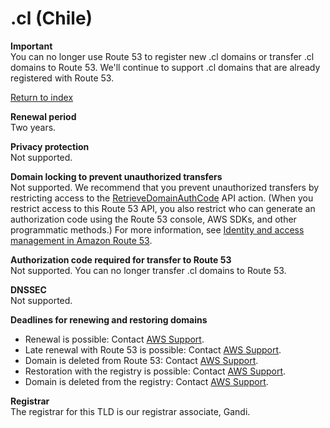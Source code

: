 # \.cl \(Chile\)<a name="cl"></a>

**Important**  
You can no longer use Route 53 to register new \.cl domains or transfer \.cl domains to Route 53\. We'll continue to support \.cl domains that are already registered with Route 53\.

[Return to index](registrar-tld-list.md#index)

**Renewal period**  
Two years\.

**Privacy protection**  
Not supported\.

**Domain locking to prevent unauthorized transfers**  
Not supported\. We recommend that you prevent unauthorized transfers by restricting access to the [RetrieveDomainAuthCode](https://docs.aws.amazon.com/Route53/latest/APIReference/API_domains_RetrieveDomainAuthCode.html) API action\. \(When you restrict access to this Route 53 API, you also restrict who can generate an authorization code using the Route 53 console, AWS SDKs, and other programmatic methods\.\) For more information, see [Identity and access management in Amazon Route 53](auth-and-access-control.md)\.

**Authorization code required for transfer to Route 53**  
Not supported\. You can no longer transfer \.cl domains to Route 53\.

**DNSSEC**  
Not supported\.

**Deadlines for renewing and restoring domains**  
+ Renewal is possible: Contact [AWS Support](https://docs.aws.amazon.com/Route53/latest/DeveloperGuide/domain-contact-support.html)\.
+ Late renewal with Route 53 is possible: Contact [AWS Support](https://docs.aws.amazon.com/Route53/latest/DeveloperGuide/domain-contact-support.html)\.
+ Domain is deleted from Route 53: Contact [AWS Support](https://docs.aws.amazon.com/Route53/latest/DeveloperGuide/domain-contact-support.html)\.
+ Restoration with the registry is possible: Contact [AWS Support](https://docs.aws.amazon.com/Route53/latest/DeveloperGuide/domain-contact-support.html)\.
+ Domain is deleted from the registry: Contact [AWS Support](https://docs.aws.amazon.com/Route53/latest/DeveloperGuide/domain-contact-support.html)\.

**Registrar**  
The registrar for this TLD is our registrar associate, Gandi\.